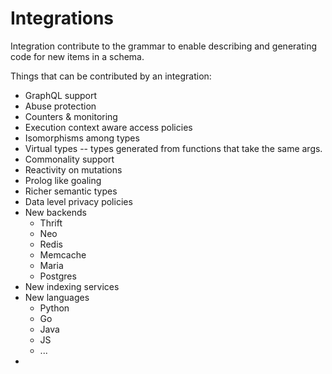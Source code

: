 # Integrations

Integration contribute to the grammar to enable describing and generating code for new items in a schema.

Things that can be contributed by an integration:
- GraphQL support
- Abuse protection
- Counters & monitoring
- Execution context aware access policies
- Isomorphisms among types
- Virtual types -- types generated from functions that take the same args.
- Commonality support
- Reactivity on mutations
- Prolog like goaling
- Richer semantic types
- Data level privacy policies
- New backends
  - Thrift
  - Neo
  - Redis
  - Memcache
  - Maria
  - Postgres
- New indexing services
- New languages
  - Python
  - Go
  - Java
  - JS
  - ...
- 